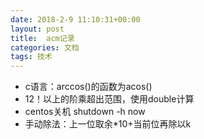 ```yaml
---
date: 2018-2-9 11:10:31+00:00
layout: post
title:  acm记录 
categories: 文档
tags: 技术
---
```


* c语言：arccos()的函数为acos()
* 12！以上的阶乘超出范围，使用double计算
* centos关机 shutdown -h now
* 手动除法：上一位取余*10+当前位再除以k